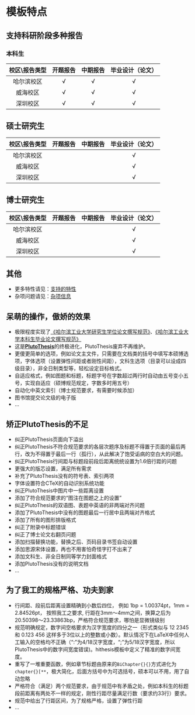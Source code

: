 # 模板特点

## 支持科研阶段多种报告

### 本科生

| 校区\报告类型 | 开题报告 | 中期报告 | 毕业设计（论文） |
|:-------------:|:--------:|:--------:|:----------------:|
|   哈尔滨校区  |    √      |     √    |         √        |
|    威海校区   |    √      |     √     |         √        |
|    深圳校区   |    √      |     √     |         √        |

## 硕士研究生

| 校区\报告类型 | 开题报告 | 中期报告 | 毕业设计（论文） |
|:-------------:|:--------:|:--------:|:----------------:|
|   哈尔滨校区  |          |          |         √        |
|    威海校区   |          |          |         √        |
|    深圳校区   |          |          |         √        |

## 博士研究生

| 校区\报告类型 | 开题报告 | 中期报告 | 毕业设计（论文） |
|:-------------:|:--------:|:--------:|:----------------:|
|   哈尔滨校区  |          |          |         √        |
|    威海校区   |          |          |         √        |
|    深圳校区   |          |          |         √        |

## 其他

* 更多特性请见：[支持的特性](./doc/FEATURES.md)
* 杂项问题请见：[杂项信息](./doc/MISC.md)


## 呆萌的操作，傲娇的效果

* 极限程度实现了[《哈尔滨工业大学研究生学位论文撰写规范》](http://hitgs.hit.edu.cn/aa/fd/c3425a109309/page.htm)、[《哈尔滨工业大学本科生毕业论文撰写规范》](http://jwc.hit.edu.cn/2566/list.htm)
* 这是[**PlutoThesis**](https://github.com/dustincys/PlutoThesis)的终极进化，PlutoThesis废弃不再维护。
* 更傻更简单的选项，例如论文主文件，只需要在文档类的括号中填写本硕博选项，字体选项（设置弹性间距或者刚性间距），文科生选项（目录可以设成四级目录），非全日制类型等，轻松设定目标格式。
* 自适应格式，例如图题和标题，标题字号在字数超过两行时自动由五号变小五号，实现自适应（硕博规范规定，字数多时用五号）
* 自动化中英文索引（博士规范要求，有需要时候添加）
* 图书馆提交论文级的电子版
* ...

## 矫正PlutoThesis的不足

* 纠正PlutoThesis页面向下溢出
* 纠正PlutoThesis不符合规范要求的各层次题序及标题不得置于页面的最后两行，改为不得置于最后一行（孤行），从此解决了饱受诟病的空白大的问题。
* 纠正PlutoThesis行间距与标题段前段后距离统统设置为1.6倍行距的问题
* 更强大的版芯设置，满足所有需求
* 补充了PlutoThesis没有的符号表、索引两项
* 字体设置符合CTeX的自动识别系统功能
* 纠正PlutoThesis中图片中一些距离设置
* 添加了符合规范要求的“图注在图题之上的设置”
* 纠正PlutoThesis的双语图、表题中英语的非两端对齐问题
* 添加了PlutoThesis中没有的图题最后一行居中且两端对齐格式
* 添加了所有的图形排版格式
* 纠正了附录中标题错误
* 纠正了博士论文右翻页问题
* 添加扫描替换功能，替换之后、页码目录书签自动设置
* 添加思源宋体设置，再也不用害怕奇怪字打不出来了
* 添加文科生、非全日制同等学力封面格式
* 添加PlutoThesis没有的说明文档
* ...

## 为了我工的规格严格、功夫到家

* 行间距、段前后距离设置精确到小数后四位， 例如 1bp = 1.00374pt，1mm = 2.84526pt， 按照我工之要求, 行距在3mm～4mm之间，换算之后为20.50398～23.33863bp，严格符合规范要求，哪怕是显微镜级别
* 规范明确规定，数字间空格要求为汉字宽度的四分之一（形式类似与 12 2345 和 0.123 456 这样多于3位以上的整数或小数）。默认情况下在LaTeX中任何人工输入的空格均不正确（“\:”为4/18汉字宽度，“\;”为5/18汉字宽度，所以PlutoThesis中的数字间宽度错误)。hithesis模板中定义了精准的数字间宽度。
* 重写了一堆重要函数，例如章节标题由原来的`BiChapter{}{}`方式进化为`chapter{}[**`，极大简化，后面方括号中为可选括号，硕本可以不用，用了自动忽略
* 严格符合（满足）两个规范要求，由于规范中有矛盾之处，例如本科生的标题段前距离有两处不一样的规定，刚性行距尽量满足行数（要求约33行）要求。
* 规范中给出了行距区间，为了规格严格，设置了弹性行距
* ...

